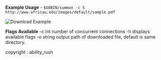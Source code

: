 **Example Usage** - `$GOBIN/summon -c 5 http://www.africau.edu/images/default/sample.pdf`

![Download Example](https://s9.gifyu.com/images/summon.gif)

**Flags Available**
     -c int
    	     number of concurrent connections
     -h
          displays available flags
     -o string
          output path of downloaded file, default is same directory.

copyright : ability_rush
